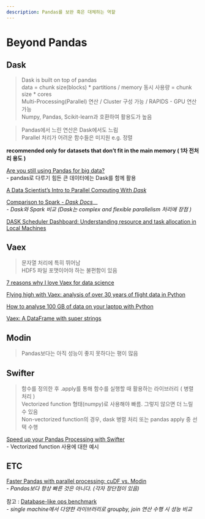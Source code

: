```yaml
---
description: Pandas를 보완 혹은 대체하는 역할
---
```


# Beyond Pandas

## Dask

> Dask is built on top of pandas\
> data = chunk size(blocks) \* partitions / memory 동시 사용량 = chunk size \* cores\
> Multi-Processing(Parallel) 연산 / Cluster 구성 가능 / RAPIDS - GPU 연산 가능 \
> Numpy, Pandas, Scikit-learn과 호환하여 활용도가 높음

> Pandas에서 느린 연산은 Dask에서도 느림\
> Parallel 처리가 어려운 함수들은 미지원  e.g. 정렬

**recommended only for datasets that don’t fit in the main memory ( 1차 전처리 용도 )**

[Are you still using Pandas for big data?](https://towardsdatascience.com/are-you-still-using-pandas-for-big-data-12788018ba1a)\
&#x20; \-  pandas로 다루기 힘든 큰 데이터에는 Dask를 함께 활용

[A Data Scientist’s Intro to Parallel Computing With _Dask_](https://towardsdatascience.com/a-data-scientists-intro-to-parallel-computing-with-dask-4c1b4a464579)

[Comparison to Spark _- Dask Docs_](https://docs.dask.org/en/latest/spark.html)__\
&#x20; _- Dask와 Spark 비교 (Dask는 complex and flexible parallelism 처리에 장점 )_

[DASK Scheduler Dashboard: Understanding resource and task allocation in Local Machines](https://medium.com/@kartikbhanot/dask-scheduler-dashboard-understanding-resource-and-task-allocation-in-local-machines-bc5aa60eca6e)

## Vaex

> 문자열 처리에 특히 뛰어남 \
> HDF5 파일 포맷이어야 하는 불편함이 있음

[7 reasons why I love Vaex for data science](https://towardsdatascience.com/7-reasons-why-i-love-vaex-for-data-science-99008bc8044b)

[Flying high with Vaex: analysis of over 30 years of flight data in Python](https://towardsdatascience.com/https-medium-com-jovan-veljanoski-flying-high-with-vaex-analysis-of-over-30-years-of-flight-data-in-python-b224825a6d56)

[How to analyse 100 GB of data on your laptop with Python](https://towardsdatascience.com/how-to-analyse-100s-of-gbs-of-data-on-your-laptop-with-python-f83363dda94)

[Vaex: A DataFrame with super strings](https://towardsdatascience.com/vaex-a-dataframe-with-super-strings-789b92e8d861)

## Modin

> Pandas보다는 아직 성능이 좋지 못하다는 평이 많음

## Swifter

> 함수를 정의한 후 .apply를 통해 함수를 실행할 때 활용하는 라이브러리 ( 병렬 처리 )\
> Vectorized function 형태(numpy)로 사용해야 빠름. 그렇지 않으면 더 느릴 수 있음 \
> Non-vectorized function의 경우, dask 병렬 처리 또는 pandas apply 중 선택 수행&#x20;

[Speed up your Pandas Processing with Swifter](https://towardsdatascience.com/speed-up-your-pandas-processing-with-swifter-6aa314600a13)\
&#x20; \- Vectorized function 사용에 대한 예시

## ETC

[Faster Pandas with parallel processing: cuDF vs. Modin](https://towardsdatascience.com/faster-pandas-with-parallel-processing-cudf-vs-modin-f2318c594084)\
&#x20; \-  _Pandas보다 항상 빠른 것은 아니다. (각자 장단점이 있음)_

참고 : [Database-like ops benchmark](https://h2oai.github.io/db-benchmark/)\
&#x20; \-  _single machine에서 다양한 라이브러리로 groupby, join 연산 수행 시 성능 비교_
